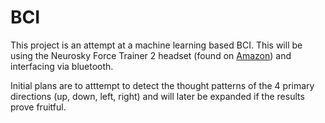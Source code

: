 # BCI

This project is an attempt at a machine learning based BCI. 
This will be using the Neurosky Force Trainer 2 headset (found on [Amazon](https://www.amazon.com/Science-Trainer-Brain-Sensing-Hologram-Electronic/dp/B00X5CCDYQ)) and interfacing via bluetooth.

Initial plans are to atttempt to detect the thought patterns of the 4 primary directions (up, down, left, right) and will later be expanded if the results prove fruitful.